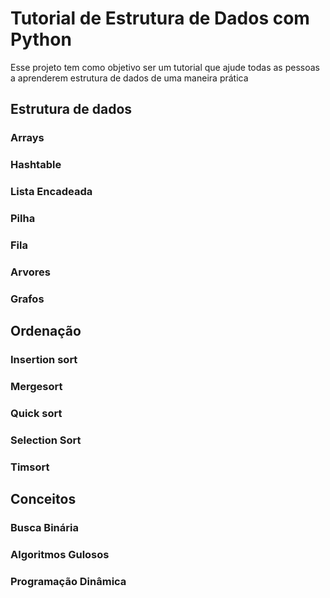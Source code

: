 # Tutorial de Estrutura de Dados com Python

Esse projeto tem como objetivo ser um tutorial que ajude todas as pessoas a aprenderem estrutura de dados de uma maneira prática


## Estrutura de dados

### Arrays

### Hashtable

### Lista Encadeada

### Pilha

### Fila

### Arvores

### Grafos

## Ordenação

### Insertion sort

### Mergesort

### Quick sort

### Selection Sort

### Timsort

## Conceitos

### Busca Binária

### Algoritmos Gulosos

### Programação Dinâmica
